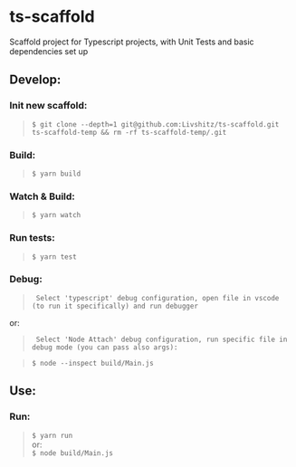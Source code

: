 # ts-scaffold
Scaffold project for Typescript projects, with Unit Tests and basic dependencies set up

## Develop:

### Init new scaffold:
> ``` $ git clone --depth=1 git@github.com:Livshitz/ts-scaffold.git ts-scaffold-temp && rm -rf ts-scaffold-temp/.git ```

### Build:
> ``` $ yarn build ```

### Watch & Build:
> ``` $ yarn watch ```

### Run tests:
> ``` $ yarn test ```

### Debug:
> ` Select 'typescript' debug configuration, open file in vscode (to run it specifically) and run debugger`  

or:   
> ` Select 'Node Attach' debug configuration, run specific file in debug mode (you can pass also args):`  

> ``` $ node --inspect build/Main.js ```  

## Use:

### Run:
> ``` $ yarn run ```  
or:   
``` $ node build/Main.js ```

